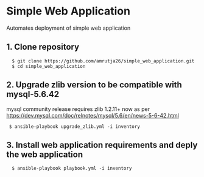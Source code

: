# Simple Web Application
Automates deployment of simple web application

## 1. Clone repository
```
  $ git clone https://github.com/amrutja26/simple_web_application.git
  $ cd simple_web_application
```

## 2. Upgrade zlib version to be compatible with mysql-5.6.42
mysql community release requires zlib 1.2.11+ now as per https://dev.mysql.com/doc/relnotes/mysql/5.6/en/news-5-6-42.html
```
 $ ansible-playbook upgrade_zlib.yml -i inventory
```
## 3. Install web application requirements and deply the web application
```
  $ ansible-playbook playbook.yml -i inventory
```
